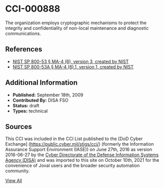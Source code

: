 # CCI-000888

The organization employs cryptographic mechanisms to protect the integrity and confidentiality of non-local maintenance and diagnostic communications.

## References ##

* [NIST SP 800-53 § MA-4 (6), version 3, created by NIST](http://csrc.nist.gov/publications/PubsSPs.html)
* [NIST SP 800-53A § MA-4 (6).1, version 1, created by NIST](http://csrc.nist.gov/publications/PubsSPs.html)


## Additional Information ##

* **Published:** September 18th, 2009
* **Contributed By:** DISA FSO
* **Status:** draft
* **Types:** technical

## Sources ##

This CCI was included in the CCI List published to the [DoD Cyber Exchange]
(https://public.cyber.mil/stigs/cci/) (formerly the Information Assurance Support Environment
(IASE)) on June 27th, 2016 as version 2016-06-27 by the [Cyber Directorate of the Defense 
Information Systems Agency (DISA)](https://public.cyber.mil/about-cyber/) and was imported to 
this site on October 10th, 2021 for the convenience of Joval users and the broader security automation community.

[View All](../README.md)
